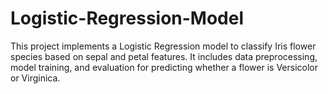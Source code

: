 # Logistic-Regression-Model
This project implements a Logistic Regression model to classify Iris flower species based on sepal and petal features. It includes data preprocessing, model training, and evaluation for predicting whether a flower is Versicolor or Virginica.
